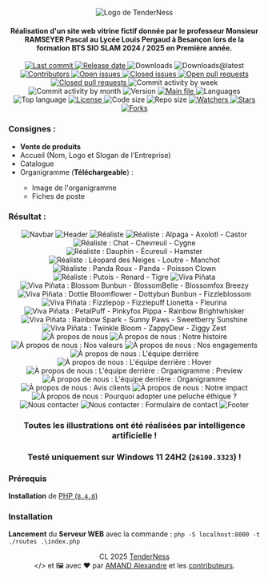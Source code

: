 <a name="top"></a>
<a name="readme-head"></a><div id="readme-head" align="center">
    <img id="readme-logo" src="./assets/images/0 - logo.png" alt="Logo de TenderNess" />
    <h4 id="readme-description">Réalisation d'un site web vitrine fictif donnée par le professeur Monsieur RAMSEYER Pascal au Lycée Louis Pergaud à Besançon lors de la formation BTS SIO SLAM 2024 / 2025 en Première année.</h4>
    <a id="readme-shield-last-commit" href="https://github.com/AmandAlexandrePro/tenderness/commits/main">
        <img id="readme-shield-last-commit-img" src="https://img.shields.io/github/last-commit/AmandAlexandrePro/tenderness" alt="Last commit" />
    </a>
    <a id="readme-shield-release-date" href="https://github.com/AmandAlexandrePro/tenderness/releases/latest">
        <img id="readme-shield-release-date-img" src="https://img.shields.io/github/release-date/AmandAlexandrePro/tenderness" alt="Release date" />
    </a>
    <a id="readme-shield-downloads">
        <img id="readme-shield-downloads-img" src="https://img.shields.io/github/downloads/AmandAlexandrePro/tenderness/total" alt="Downloads" />
    </a>
    <a id="readme-shield-downloads-latest">
        <img id="readme-shield-downloads-latest-img" src="https://img.shields.io/github/downloads/AmandAlexandrePro/tenderness/latest/total" alt="Downloads@latest" />
    </a>
    <a id="readme-shield-contributors" href="https://github.com/AmandAlexandrePro/tenderness/graphs/contributors">
        <img id="readme-shield-contributors-img" src="https://img.shields.io/github/contributors/AmandAlexandrePro/tenderness" alt="Contributors" />
    </a>
    <a id="readme-shield-open-issues" href="https://github.com/AmandAlexandrePro/tenderness/issues?q=is%3Aopen+is%3Aissue">
        <img id="readme-shield-open-issues-img" src="https://img.shields.io/github/issues-raw/AmandAlexandrePro/tenderness" alt="Open issues" />
    </a>
    <a id="readme-shield-closed-issues" href="https://github.com/AmandAlexandrePro/tenderness/issues?q=is%3Aissue+is%3Aclosed">
        <img id="readme-shield-closed-issues-img" src="https://img.shields.io/github/issues-closed-raw/AmandAlexandrePro/tenderness" alt="Closed issues" />
    </a>
    <a id="readme-shield-open-pull-requests" href="https://github.com/AmandAlexandrePro/tenderness/pulls?q=is%3Aopen+is%3Apr">
        <img id="readme-shield-open-pull-requests-img" src="https://img.shields.io/github/issues-pr-raw/AmandAlexandrePro/tenderness" alt="Open pull requests" />
    </a>
    <a id="readme-shield-closed-pull-requests" href="https://github.com/AmandAlexandrePro/tenderness/pulls?q=is%3Apr+is%3Aclosed">
        <img id="readme-shield-closed-pull-requests-img" src="https://img.shields.io/github/issues-pr-closed-raw/AmandAlexandrePro/tenderness" alt="Closed pull requests" />
    </a>
    <a id="readme-shield-commit-activity-by-week">
        <img id="readme-shield-commit-activity-by-week-img" src="https://img.shields.io/github/commit-activity/w/AmandAlexandrePro/tenderness" alt="Commit activity by week" />
    </a>
    <a id="readme-shield-commit-activity-by-month">
        <img id="readme-shield-commit-activity-by-month-img" src="https://img.shields.io/github/commit-activity/m/AmandAlexandrePro/tenderness" alt="Commit activity by month" />
    </a>
    <a id="readme-shield-version">
        <img id="readme-shield-version-img" src="https://img.shields.io/github/v/release/AmandAlexandrePro/tenderness?label=version" alt="Version" />
    </a>
    <a id="readme-shield-main-file" href="./index.php">
        <img id="readme-shield-main-file-img" src="https://img.shields.io/badge/main-index.php-blue" alt="Main file" />
    </a>
    <a id="readme-shield-languages">
        <img id="readme-shield-languages-img" src="https://img.shields.io/github/languages/count/AmandAlexandrePro/tenderness" alt="Languages" />
    </a>
    <a id="readme-shield-top-language">
        <img id="readme-shield-top-language-img" src="https://img.shields.io/github/languages/top/AmandAlexandrePro/tenderness" alt="Top language" />
    </a>
    <a id="readme-shield-license" href="./LICENSE">
        <img id="readme-shield-license-img" src="https://img.shields.io/github/license/AmandAlexandrePro/tenderness" alt="License" />
    </a>
    <a id="readme-shield-code-size">
        <img id="readme-shield-code-size-img" src="https://img.shields.io/github/languages/code-size/AmandAlexandrePro/tenderness" alt="Code size" />
    </a>
    <a id="readme-shield-repo-size">
        <img id="readme-shield-repo-size-img" src="https://img.shields.io/github/repo-size/AmandAlexandrePro/tenderness" alt="Repo size" />
    </a>
    <a id="readme-shield-watchers" href="https://github.com/AmandAlexandrePro/tenderness/watchers">
        <img id="readme-shield-watchers-img" src="https://img.shields.io/github/watchers/AmandAlexandrePro/tenderness" alt="Watchers" />
    </a>
    <a id="readme-shield-stars" href="https://github.com/AmandAlexandrePro/tenderness/stargazers">
        <img id="readme-shield-stars-img" src="https://img.shields.io/github/stars/AmandAlexandrePro/tenderness" alt="Stars" />
    </a>
    <a id="readme-shield-forks" href="https://github.com/AmandAlexandrePro/tenderness/network/members">
        <img id="readme-shield-forks-img" src="https://img.shields.io/github/forks/AmandAlexandrePro/tenderness" alt="Forks" />
    </a>
</div>
<a name="readme-body"></a><div id="readme-body">
    <a name="readme-body-guidelines"></a>
        <h3>Consignes :</h3>
        <div id="readme-body-guidelines">
            <ul>
                <li><strong>Vente de produits</strong></li>
                <li>Accueil (Nom, Logo et Slogan de l'Entreprise)</li>
                <li>Catalogue</li>
                <li>Organigramme (<strong>Téléchargeable</strong>) :</li>
                <ul>
                    <li>Image de l'organigramme</li>
                    <li>Fiches de poste</li>
                </ul>
            </ul>
        </div>
    <a name="readme-body-preview"></a>
        <h3>Résultat :</h3>
        <div id="readme-body-preview" align="center">
            <img id="readme-body-preview-navbar" src="./assets/images/1 - navbar.png" alt="Navbar" />
            <img id="readme-body-preview-header" src="./assets/images/2 - header.png" alt="Header" />
            <img id="readme-body-preview-realiste" src="./assets/images/3 - realiste.png" alt="Réaliste" />
            <img id="readme-body-preview-realiste-alpaga-axolotl-castor" src="./assets/images/4 - alpaga-axolotl-castor.png" alt="Réaliste : Alpaga - Axolotl - Castor" />
            <img id="readme-body-preview-realiste-chat-chevreuil-cygne" src="./assets/images/5 - chat-chevreuil-cygne.png" alt="Réaliste : Chat - Chevreuil - Cygne" />
            <img id="readme-body-preview-realiste-dauphin-ecureuil-hamster" src="./assets/images/6 - dauphin-ecureuil-hamster.png" alt="Réaliste : Dauphin - Écureuil - Hamster" />
            <img id="readme-body-preview-realiste-leopard_des_neiges-loutre-manchot" src="./assets/images/7 - leopard_des_neiges-loutre-manchot.png" alt="Réaliste : Léopard des Neiges - Loutre - Manchot" />
            <img id="readme-body-preview-realiste-panda_roux-panda-poisson_clown" src="./assets/images/8 - panda_roux-panda-poisson_clown.png" alt="Réaliste : Panda Roux - Panda - Poisson Clown" />
            <img id="readme-body-preview-realiste-putois-renard-tigre" src="./assets/images/9 - putois-renard-tigre.png" alt="Réaliste : Putois - Renard - Tigre" />
            <img id="readme-body-preview-viva_pinata" src="./assets/images/10 - viva_pinata.png" alt="Viva Piñata" />
            <img id="readme-body-preview-viva_pinata-blossom_bunbun-blossombelle-blossomfox_breezy" src="./assets/images/11 - blossom_bunbun-blossombelle-blossomfox_breezy.png" alt="Viva Piñata : Blossom Bunbun - BlossomBelle - Blossomfox Breezy" />
            <img id="readme-body-preview-viva_pinata-dottie_bloomflower-dottybun_bunbun-fizzleblossom" src="./assets/images/12 - dottie_bloomflower-dottybun_bunbun-fizzleblossom.png" alt="Viva Piñata : Dottie Bloomflower - Dottybun Bunbun - Fizzleblossom" />
            <img id="readme-body-preview-viva_pinata-fizzlepop-fizzlepuff_lionetta-fleurina" src="./assets/images/13 - fizzlepop-fizzlepuff_lionetta-fleurina.png" alt="Viva Piñata : Fizzlepop - Fizzlepuff Lionetta - Fleurina" />
            <img id="readme-body-preview-viva_pinata-petalpuff-pinkyfox_pippa-rainbow_brightwhisker" src="./assets/images/14 - petalpuff-pinkyfox_pippa-rainbow_brightwhisker.png" alt="Viva Piñata : PetalPuff - Pinkyfox Pippa - Rainbow Brightwhisker" />
            <img id="readme-body-preview-viva_pinata-rainbow_park-sunny_paws-sweetberry_sunshine" src="./assets/images/15 - rainbow_park-sunny_paws-sweetberry_sunshine.png" alt="Viva Piñata : Rainbow Spark - Sunny Paws - Sweetberry Sunshine" />
            <img id="readme-body-preview-viva_pinata-twinkle_bloom-zappydew-ziggy_zest" src="./assets/images/16 - twinkle_bloom-zappydew-ziggy_zest.png" alt="Viva Piñata : Twinkle Bloom - ZappyDew - Ziggy Zest" />
            <img id="readme-body-preview-a_propos_de_nous" src="./assets/images/17 - a_propos_de_nous.png" alt="À propos de nous" />
            <img id="readme-body-preview-a_propos_de_nous-notre_histoire" src="./assets/images/18 - notre_histoire.png" alt="À propos de nous : Notre histoire" />
            <img id="readme-body-preview-a_propos_de_nous-nos_valeurs" src="./assets/images/19 - nos_valeurs.png" alt="À propos de nous : Nos valeurs" />
            <img id="readme-body-preview-a_propos_de_nous-nos_engagements" src="./assets/images/20 - nos_engagements.png" alt="À propos de nous : Nos engagements" />
            <img id="readme-body-preview-a_propos_de_nous-equipe_derriere" src="./assets/images/21 - equipe_derriere.png" alt="À propos de nous : L'équipe derrière" />
            <img id="readme-body-preview-a_propos_de_nous-equipe_derriere-hover" src="./assets/images/22 - equipe_derriere-hover.png" alt="À propos de nous : L'équipe derrière : Hover" />
            <img id="readme-body-preview-a_propos_de_nous-equipe_derriere-organigramme-preview" src="./assets/images/23 - organigramme-preview.png" alt="À propos de nous : L'équipe derrière : Organigramme : Preview" />
            <img id="readme-body-preview-a_propos_de_nous-equipe_derriere-organigramme" src="./assets/images/24 - organigramme.png" alt="À propos de nous : L'équipe derrière : Organigramme" />
            <img id="readme-body-preview-a_propos_de_nous-avis_clients" src="./assets/images/25 - avis_clients.png" alt="À propos de nous : Avis clients" />
            <img id="readme-body-preview-a_propos_de_nous-notre_impact" src="./assets/images/26 - notre_impact.png" alt="À propos de nous : Notre impact" />
            <img id="readme-body-preview-a_propos_de_nous-pourquoi_adopter_peluche_ethique" src="./assets/images/27 - pourquoi_adopter_peluche_ethique.png" alt="À propos de nous : Pourquoi adopter une peluche éthique ?" />
            <img id="readme-body-preview-nous_contacter" src="./assets/images/28 - nous_contacter.png" alt="Nous contacter" />
            <img id="readme-body-preview-nous_contacter-formulaire_de_contact" src="./assets/images/29 - formulaire_de_contact.png" alt="Nous contacter : Formulaire de contact" />
            <img id="readme-body-preview-footer" src="./assets/images/30 - footer.png" alt="Footer" />
        </div>
    <a name="readme-body-warnings"></a>
        <div align="center">
            <h3><strong>Toutes les illustrations ont été réalisées par intelligence artificielle !</strong></h3>
            <h3><strong>Testé uniquement sur Windows 11 24H2 (<code>26100.3323</code>) !</strong></h3>
        </div>
    <a name="readme-body-requirements"></a>
        <h3>Prérequis</h3>
        <p><strong>Installation</strong> de <a href="https://www.php.net/releases/8.4/fr.php" target="_blank">PHP (<code>8.4.0</code>)</a></p>
    <a name="readme-body-setup"></a>
        <h3>Installation</h3>
        <p><strong>Lancement</strong> du <strong>Serveur WEB</strong> avec la commande : <code>php -S localhost:8000 -t ./routes .\index.php</code></p>
</div>
<a name="readme-footer"></a><p id="readme-footer" align="center">CL 2025 <a id="readme-footer-repo" href="https://github.com/AmandAlexandrePro/tenderness">TenderNess</a><br>&lt;/&gt; et 🖼 avec ❤ par <a id="readme-footer-author" href="https://github.com/AmandAlexandrePro">AMAND Alexandre</a> et les <a id="readme-footer-contributors" href="https://github.com/AmandAlexandrePro/tenderness/graphs/contributors">contributeurs</a>.</p>
<a name="bottom"></a>